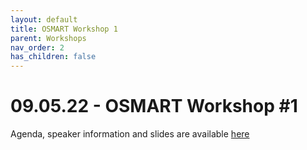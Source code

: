 ```yaml
---
layout: default
title: OSMART Workshop 1
parent: Workshops
nav_order: 2
has_children: false
---
```


# 09.05.22 - OSMART Workshop #1
Agenda, speaker information and slides are available [here](https://www.5g-mag.com/post/09-05-22-osmart-workshop)
